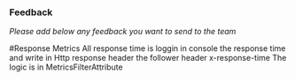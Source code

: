 ### Feedback

*Please add below any feedback you want to send to the team*

#Response Metrics
All response time is loggin in console the response time and write in Http response header the follower header x-response-time
The logic is in MetricsFilterAttribute